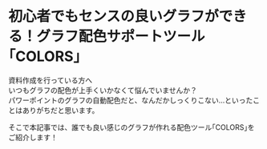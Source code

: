 # 初心者でもセンスの良いグラフができる！グラフ配色サポートツール｢COLORS｣
資料作成を行っている方へ  
いつもグラフの配色が上手くいかなくて悩んでいませんか？  
パワーポイントのグラフの自動配色だと、なんだかしっくりこない…といったことはありがちだと思います。
  
そこで本記事では、誰でも良い感じのグラフが作れる配色ツール｢COLORS｣をご紹介します！
